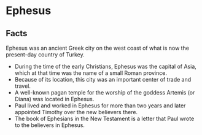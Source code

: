 # Ephesus

## Facts

Ephesus was an ancient Greek city on the west coast of what is now the present-day country of Turkey.

* During the time of the early Christians, Ephesus was the capital of Asia, which at that time was the name of a small Roman province.
* Because of its location, this city was an important center of trade and travel.
* A well-known pagan temple for the worship of the goddess Artemis (or Diana) was located in Ephesus.
* Paul lived and worked in Ephesus for more than two years and later appointed Timothy over the new believers there.
* The book of Ephesians in the New Testament is a letter that Paul wrote to the believers in Ephesus.
